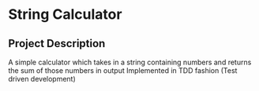 # String Calculator
## Project Description
A simple calculator which takes in a string containing numbers and returns the sum of those numbers in output
Implemented in TDD fashion (Test driven development)